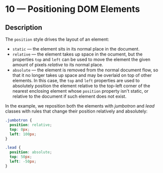 # 10 &mdash; Positioning DOM Elements
> 

## Description

The `position` style drives the layout of an element:
+ `static` &mdash; the element sits in its normal place in the document.
+ `relative` &mdash; the element takes up space in the ocument, but the properties `top` and `left` can be used to move the element the given amount of pixels *relative* to its normal place.
+ `absolute` &mdash; the element is removed from the normal document flow, so that it no longer takes up space and may be overlaid on top of other elements. In this case, the `top` and `left` properties are used to absolutely position the element relative to the top-left corner of the nearest enclosing element whose `position` property isn't static, or relative to the document if such element does not exist.

In the example, we reposition both the elements with *jumbotron* and *lead* classes with rules that change their position relatively and absolutely:
```css
.jumbotron {
  position: relative;
  top: 0px;
  left: 100px;
}

.lead {
  position: absolute;
  top: 50px;
  left: -50px;
}
```